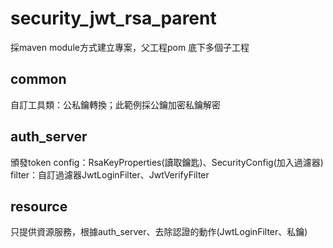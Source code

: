 # security_jwt_rsa_parent
採maven module方式建立專案，父工程<packaging>pom</packaging> 底下多個子工程

## common
自訂工具類：公私鑰轉換；此範例採公鑰加密私鑰解密

## auth_server
頒發token
config：RsaKeyProperties(讀取鑰匙)、SecurityConfig(加入過濾器)
filter：自訂過濾器JwtLoginFilter、JwtVerifyFilter

## resource
只提供資源服務，根據auth_server、去除認證的動作(JwtLoginFilter、私鑰)

